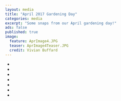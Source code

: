 ```yaml
---
layout: media
title: "April 2017 Gardening Day"
categories: media
excerpt: "Some snaps from our April gardening day!"
ads: false
published: true
image:
  feature: AprImage4.JPG
  teaser: AprImage4Teaser.JPG
  credit: Vivian Buffard
---
```


<ul class="th-grid">
  <li>
    <a href="http://qn7gardening.github.io/images/JoinInTeaser2.jpg"><img src="http://qn7gardening.github.io/images/AprImage1.JPG"" alt=""></a>
  </li>
  <li>
    <a href="#"><img src="AprilImage2.JPG" alt=""></a>
  </li>
  <li>
    <a href="#"><img src="AprilImage3.JPG" alt=""></a>
  </li>
  <li>
    <a href="#"><img src="http://placehold.it/150x150.gif" alt=""></a>
  </li>
  <li>
    <a href="#"><img src="http://placehold.it/150x150.gif" alt=""></a>
  </li>
  <li>
    <a href="#"><img src="http://placehold.it/150x150.gif" alt=""></a>
  </li>
  <li>
    <a href="#"><img src="http://placehold.it/150x150.gif" alt=""></a>
</ul>